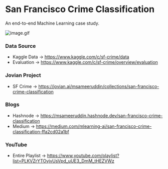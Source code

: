 # San Francisco Crime Classification

An end-to-end Machine Learning case study.

![image.gif](https://user-images.githubusercontent.com/63333753/141100519-e53ee4fc-609f-4e07-86c9-ba9fcf2dc78f.gif)

### Data Source

* Kaggle Data → https://www.kaggle.com/c/sf-crime/data
* Evaluation → https://www.kaggle.com/c/sf-crime/overview/evaluation

### Jovian Project

* SF Crime → https://jovian.ai/msameeruddin/collections/san-francisco-crime-classification

### Blogs

* Hashnode → https://msameeruddin.hashnode.dev/san-francisco-crime-classification
* Medium → https://medium.com/mlearning-ai/san-francisco-crime-classification-ffa2cd02a1bf

### YouTube

* Entire Playlist → https://www.youtube.com/playlist?list=PLKVZrYTOvjvUsVpd_uUE3_DmM_tHEZVWz
